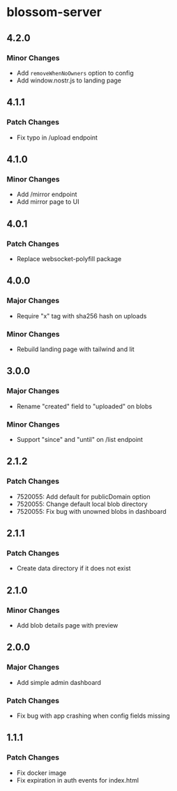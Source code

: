 # blossom-server

## 4.2.0

### Minor Changes

- Add `removeWhenNoOwners` option to config
- Add window.nostr.js to landing page

## 4.1.1

### Patch Changes

- Fix typo in /upload endpoint

## 4.1.0

### Minor Changes

- Add /mirror endpoint
- Add mirror page to UI

## 4.0.1

### Patch Changes

- Replace websocket-polyfill package

## 4.0.0

### Major Changes

- Require "x" tag with sha256 hash on uploads

### Minor Changes

- Rebuild landing page with tailwind and lit

## 3.0.0

### Major Changes

- Rename "created" field to "uploaded" on blobs

### Minor Changes

- Support "since" and "until" on /list endpoint

## 2.1.2

### Patch Changes

- 7520055: Add default for publicDomain option
- 7520055: Change default local blob directory
- 7520055: Fix bug with unowned blobs in dashboard

## 2.1.1

### Patch Changes

- Create data directory if it does not exist

## 2.1.0

### Minor Changes

- Add blob details page with preview

## 2.0.0

### Major Changes

- Add simple admin dashboard

### Patch Changes

- Fix bug with app crashing when config fields missing

## 1.1.1

### Patch Changes

- Fix docker image
- Fix expiration in auth events for index.html
